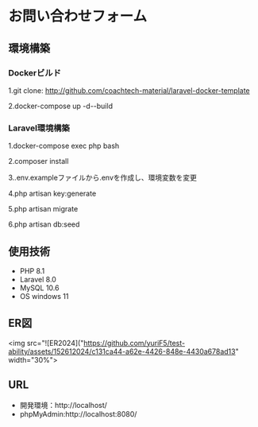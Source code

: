 # お問い合わせフォーム

## 環境構築
### Dockerビルド
 
 1.git clone: http://github.com/coachtech-material/laravel-docker-template
 
 2.docker-compose up -d--build

### Laravel環境構築
 
 1.docker-compose exec php bash
 
 2.composer install
 
 3..env.exampleファイルから.envを作成し、環境変数を変更

 4.php artisan key:generate
 
 5.php artisan migrate
 
 6.php artisan db:seed

## 使用技術
- PHP 8.1
- Laravel 8.0
- MySQL 10.6
- OS windows 11

## ER図
<img src="![ER2024]("https://github.com/yuriF5/test-ability/assets/152612024/c131ca44-a62e-4426-848e-4430a678ad13" width="30%">

## URL
- 開発環境：http://localhost/
- phpMyAdmin:http://localhost:8080/

